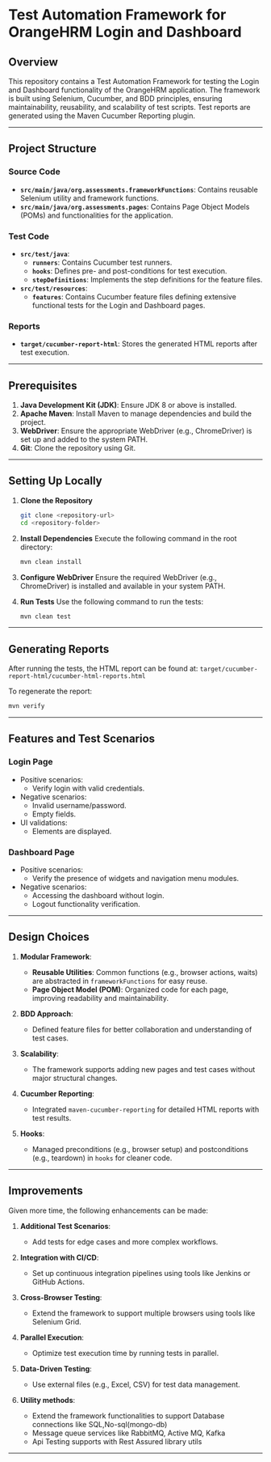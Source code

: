 # Test Automation Framework for OrangeHRM Login and Dashboard

## Overview
This repository contains a Test Automation Framework for testing the Login and Dashboard functionality of the OrangeHRM application. The framework is built using Selenium, Cucumber, and BDD principles, ensuring maintainability, reusability, and scalability of test scripts. Test reports are generated using the Maven Cucumber Reporting plugin.

---

## Project Structure

### Source Code
- **`src/main/java/org.assessments.frameworkFunctions`**: Contains reusable Selenium utility and framework functions.
- **`src/main/java/org.assessments.pages`**: Contains Page Object Models (POMs) and functionalities for the application.

### Test Code
- **`src/test/java`**:
    - **`runners`**: Contains Cucumber test runners.
    - **`hooks`**: Defines pre- and post-conditions for test execution.
    - **`stepDefinitions`**: Implements the step definitions for the feature files.
- **`src/test/resources`**:
    - **`features`**: Contains Cucumber feature files defining extensive functional tests for the Login and Dashboard pages.

### Reports
- **`target/cucumber-report-html`**: Stores the generated HTML reports after test execution.

---

## Prerequisites

1. **Java Development Kit (JDK)**: Ensure JDK 8 or above is installed.
2. **Apache Maven**: Install Maven to manage dependencies and build the project.
3. **WebDriver**: Ensure the appropriate WebDriver (e.g., ChromeDriver) is set up and added to the system PATH.
4. **Git**: Clone the repository using Git.

---

## Setting Up Locally

1. **Clone the Repository**
   ```bash
   git clone <repository-url>
   cd <repository-folder>
   ```

2. **Install Dependencies**
   Execute the following command in the root directory:
   ```bash
   mvn clean install
   ```

3. **Configure WebDriver**
   Ensure the required WebDriver (e.g., ChromeDriver) is installed and available in your system PATH.

4. **Run Tests**
   Use the following command to run the tests:
   ```bash
   mvn clean test
   ```

---

## Generating Reports

After running the tests, the HTML report can be found at:
`target/cucumber-report-html/cucumber-html-reports.html`

To regenerate the report:
```bash
mvn verify
```

---


## Features and Test Scenarios

### **Login Page**
- Positive scenarios:
    - Verify login with valid credentials.
- Negative scenarios:
    - Invalid username/password.
    - Empty fields.
- UI validations:
    - Elements are displayed.

### **Dashboard Page**
- Positive scenarios:
    - Verify the presence of widgets and navigation menu modules.
- Negative scenarios:
    - Accessing the dashboard without login.
    - Logout functionality verification.
  
---

## Design Choices

1. **Modular Framework**:
    - **Reusable Utilities**: Common functions (e.g., browser actions, waits) are abstracted in `frameworkFunctions` for easy reuse.
    - **Page Object Model (POM)**: Organized code for each page, improving readability and maintainability.

2. **BDD Approach**:
    - Defined feature files for better collaboration and understanding of test cases.
3. **Scalability**:
    - The framework supports adding new pages and test cases without major structural changes.
4. **Cucumber Reporting**:
    - Integrated `maven-cucumber-reporting` for detailed HTML reports with test results.

5. **Hooks**:
    - Managed preconditions (e.g., browser setup) and postconditions (e.g., teardown) in `hooks` for cleaner code.

---

## Improvements
Given more time, the following enhancements can be made:

1. **Additional Test Scenarios**:
    - Add tests for edge cases and more complex workflows.

2. **Integration with CI/CD**:
    - Set up continuous integration pipelines using tools like Jenkins or GitHub Actions.

3. **Cross-Browser Testing**:
    - Extend the framework to support multiple browsers using tools like Selenium Grid.

4. **Parallel Execution**:
    - Optimize test execution time by running tests in parallel.
   
5. **Data-Driven Testing**:
   - Use external files (e.g., Excel, CSV) for test data management.

6. **Utility methods**:
    - Extend the framework functionalities to support Database connections like SQL,No-sql(mongo-db)
    - Message queue services like RabbitMQ, Active MQ, Kafka
    - Api Testing supports with Rest Assured library utils

---

